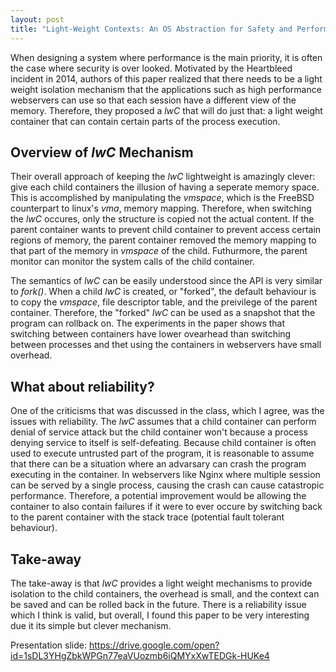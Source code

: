 ```yaml
---
layout: post
title: "Light-Weight Contexts: An OS Abstraction for Safety and Performance"
---
```


When designing a system where performance is the main priority, it is often the case where security is over looked.
Motivated by the Heartbleed incident in 2014, authors of this paper realized that there needs to be a light weight isolation mechanism that the applications such as high performance webservers can use so that each session have a different view of the memory.
Therefore, they proposed a *lwC* that will do just that: a light weight container that can contain certain parts of the process execution. 

## Overview of *lwC* Mechanism

Their overall approach of keeping the *lwC* lightweight is amazingly clever: give each child containers the illusion of having a seperate memory space.
This is accomplished by manipulating the *vmspace*, which is the FreeBSD counterpart to linux's *vma*, memory mapping.
Therefore, when switching the *lwC* occures, only the structure is copied not the actual content.
If the parent container wants to prevent child container to prevent access certain regions of memory, the parent container removed the memory mapping to that part of the memory in *vmspace* of the child.
Futhurmore, the parent monitor can monitor the system calls of the child container.

The semantics of *lwC* can be easily understood since the API is very similar to *fork()*.
When a child *lwC* is created, or "forked", the default behaviour is to copy the *vmspace*, file descriptor table, and the preivilege of the parent container.
Therefore, the "forked" *lwC* can be used as a snapshot that the program can rollback on.
The experiments in the paper shows that switching between containers have lower ovearhead than switching between processes and thet using the containers in webservers have small overhead.

## What about reliability?

One of the criticisms that was discussed in the class, which I agree, was the issues with reliability.
The *lwC* assumes that a child container can perform denial of service attack but the child container won't because a process denying service to itself is self-defeating.
Because child container is often used to execute untrusted part of the program, it is reasonable to assume that there can be a situation where an advarsary can crash the program executing in the container.
In webservers like Nginx where multiple session can be served by a single process, causing the crash can cause catastropic performance.
Therefore, a potential improvement would be allowing the container to also contain failures if it were to ever occure by switching back to the parent container with the stack trace (potential fault tolerant behaviour).

## Take-away
The take-away is that *lwC* provides a light weight mechanisms to provide isolation to the child containers, the overhead is small, and the context can be saved and can be rolled back in the future.
There is a reliability issue which I think is valid, but overall, I found this paper to be very interesting due it its simple but clever mechanism.

Presentation slide: https://drive.google.com/open?id=1sDL3YHgZbkWPGn77eaVUozmb6iQMYxXwTEDGk-HUKe4
